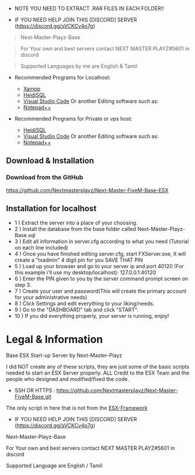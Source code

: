 * NOTE YOU NEED TO EXTRACT .RAR FILES IN EACH FOLDER!!

* IF YOU NEED HELP JOIN THIS  [DISCORD] SERVER (https://discord.gg/sVCKCv4p7g)

> Next-Master-Playz-Base

> For Your own and best servers contact NEXT MASTER PLAYZ#5601 in discord 

> Supported Languages by me are  English & Tamil


* Recommended Programs for Localhost:
  * [Xampp](https://www.apachefriends.org/download.html)
  * [HeidiSQL](https://www.heidisql.com/download.php)
  * [Visual Studio Code](https://code.visualstudio.com/download) Or another Editing software such as:
  * [Notepad++](https://notepad-plus-plus.org/downloads/)

* Recommended Programs for Private or vps host:
  * [HeidiSQL](https://www.heidisql.com/download.php)
  * [Visual Studio Code](https://code.visualstudio.com/download) Or another Editing software such as:
  * [Notepad++](https://notepad-plus-plus.org/downloads/)



## Download & Installation

### Download from the GitHub 
https://github.com/Nextmasterplayz/Next-Master-FiveM-Base-ESX



## Installation for localhost
- 1 ) Extract the server into a place of your choosing.
- 2 ) Install the database from the base folder called Next-Master-Playz-Base.sql
- 3 ) Edit all information in server.cfg according to what you need (Tutorial on each line included)
- 4 ) Once you have finished editing server.cfg, start FXServer.exe, It will create a "txadmin" 4 digit pin for you SAVE THAT PIN
- 5 ) Load up your browser and go to your server ip and port 40120 (For this example i'll use my desktop/localhost): 127.0.0.1:40120
- 6 ) Enter the PIN given to you by the server command prompt screen on step 3.
- 7 ) Create your user and password(This will create the primary account for your administrative needs)
- 8 ) Click Settings and edit everything to your liking/needs.
- 9 ) Go to the "DASHBOARD" tab and click "START".
- 10 ) If you did everything properly, your server is running, enjoy!

# Legal & Information

Base ESX Start-up Server by Next-Master-Playz

I did NOT create any of these scripts, they are just some of the basic scripts needed to start an ESX Server properly. ALL Credit to the ESX Team and the people who designed and modified/fixed the code.


* SSH OR HTTPS : https://github.com/Nextmasterplayz/Next-Master-FiveM-Base.git


The only script in here that is not from the [ESX-Framework](https://github.com/ESX-Framework/) 



* IF YOU NEED HELP JOIN THIS  [DISCORD] SERVER (https://discord.gg/sVCKCv4p7g)

Next-Master-Playz-Base

For Your own and best servers contact NEXT MASTER PLAYZ#5601 in discord 

Supported Language are English / Tamil 

